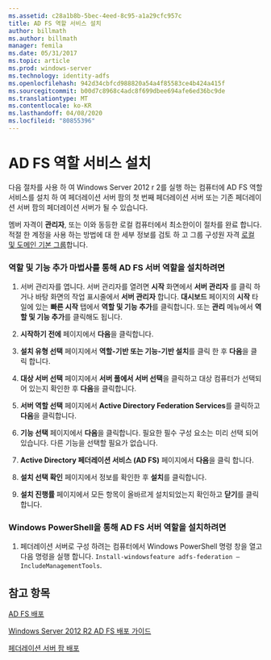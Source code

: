 ```yaml
---
ms.assetid: c28a1b8b-5bec-4eed-8c95-a1a29cfc957c
title: AD FS 역할 서비스 설치
author: billmath
ms.author: billmath
manager: femila
ms.date: 05/31/2017
ms.topic: article
ms.prod: windows-server
ms.technology: identity-adfs
ms.openlocfilehash: 942d34cbfcd988820a54a4f85583ce4b424a415f
ms.sourcegitcommit: b00d7c8968c4adc8f699dbee694afe6ed36bc9de
ms.translationtype: MT
ms.contentlocale: ko-KR
ms.lasthandoff: 04/08/2020
ms.locfileid: "80855396"
---
```

# <a name="install-the-ad-fs-role-service"></a>AD FS 역할 서비스 설치

다음 절차를 사용 하 여 Windows Server 2012 r 2를 실행 하는 컴퓨터에 AD FS 역할 서비스를 설치 하 여 페더레이션 서버 팜의 첫 번째 페더레이션 서버 또는 기존 페더레이션 서버 팜의 페더레이션 서버가 될 수 있습니다.  
  
멤버 자격이 **관리자**, 또는 이와 동등한 로컬 컴퓨터에서 최소한이이 절차를 완료 합니다.  적절 한 계정을 사용 하는 방법에 대 한 세부 정보를 검토 하 고 그룹 구성원 자격 [로컬 및 도메인 기본 그룹](https://go.microsoft.com/fwlink/?LinkId=83477)합니다.   
  
### <a name="to-install-the-ad-fs-server-role-via-the-add-roles-and-features-wizard"></a>역할 및 기능 추가 마법사를 통해 AD FS 서버 역할을 설치하려면  
  
1.  서버 관리자를 엽니다. 서버 관리자를 열려면 **시작** 화면에서 **서버 관리자** 를 클릭 하거나 바탕 화면의 작업 표시줄에서 **서버 관리자** 합니다. **대시보드** 페이지의 **시작** 타일에 있는 **빠른 시작** 탭에서 **역할 및 기능 추가**를 클릭합니다. 또는 **관리** 메뉴에서 **역할 및 기능 추가**를 클릭해도 됩니다.  
  
2.  **시작하기 전에** 페이지에서 **다음**을 클릭합니다.  
  
3.  **설치 유형 선택** 페이지에서 **역할\-기반 또는 기능\-기반 설치**를 클릭 한 후 **다음**을 클릭 합니다.  
  
4.  **대상 서버 선택** 페이지에서 **서버 풀에서 서버 선택**을 클릭하고 대상 컴퓨터가 선택되어 있는지 확인한 후 **다음**을 클릭합니다.  
  
5.  **서버 역할 선택** 페이지에서 **Active Directory Federation Services**를 클릭하고 **다음**을 클릭합니다.  
  
6.  **기능 선택** 페이지에서 **다음**을 클릭합니다. 필요한 필수 구성 요소는 미리 선택 되어 있습니다. 다른 기능을 선택할 필요가 없습니다.  
  
7.  **Active Directory 페더레이션 서비스 \(AD FS\)** 페이지에서 **다음**을 클릭 합니다.  
  
8.  **설치 선택 확인** 페이지에서 정보를 확인한 후 **설치**를 클릭합니다.  
  
9. **설치 진행률** 페이지에서 모든 항목이 올바르게 설치되었는지 확인하고 **닫기**를 클릭합니다.  
  
### <a name="to-install-the-ad-fs-server-role-via-windows-powershell"></a>Windows PowerShell을 통해 AD FS 서버 역할을 설치하려면  
  
1.  페더레이션 서버로 구성 하려는 컴퓨터에서 Windows PowerShell 명령 창을 열고 다음 명령을 실행 합니다. `Install-windowsfeature adfs-federation –IncludeManagementTools`.  
  
## <a name="see-also"></a>참고 항목 

[AD FS 배포](../../ad-fs/AD-FS-Deployment.md)  

[Windows Server 2012 R2 AD FS 배포 가이드](../../ad-fs/deployment/Windows-Server-2012-R2-AD-FS-Deployment-Guide.md)  
 
[페더레이션 서버 팜 배포](../../ad-fs/deployment/Deploying-a-Federation-Server-Farm.md)  
  

